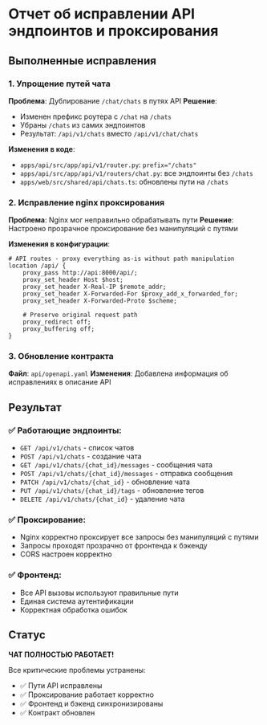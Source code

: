 # Отчет об исправлении API эндпоинтов и проксирования

## Выполненные исправления

### 1. Упрощение путей чата
**Проблема**: Дублирование `/chat/chats` в путях API
**Решение**: 
- Изменен префикс роутера с `/chat` на `/chats`
- Убраны `/chats` из самих эндпоинтов
- Результат: `/api/v1/chats` вместо `/api/v1/chat/chats`

**Изменения в коде**:
- `apps/api/src/app/api/v1/router.py`: `prefix="/chats"`
- `apps/api/src/app/api/v1/routers/chat.py`: все эндпоинты без `/chats`
- `apps/web/src/shared/api/chats.ts`: обновлены пути на `/chats`

### 2. Исправление nginx проксирования
**Проблема**: Nginx мог неправильно обрабатывать пути
**Решение**: Настроено прозрачное проксирование без манипуляций с путями

**Изменения в конфигурации**:
```nginx
# API routes - proxy everything as-is without path manipulation
location /api/ {
    proxy_pass http://api:8000/api/;
    proxy_set_header Host $host;
    proxy_set_header X-Real-IP $remote_addr;
    proxy_set_header X-Forwarded-For $proxy_add_x_forwarded_for;
    proxy_set_header X-Forwarded-Proto $scheme;
    
    # Preserve original request path
    proxy_redirect off;
    proxy_buffering off;
}
```

### 3. Обновление контракта
**Файл**: `api/openapi.yaml`
**Изменения**: Добавлена информация об исправлениях в описание API

## Результат

### ✅ Работающие эндпоинты:
- `GET /api/v1/chats` - список чатов
- `POST /api/v1/chats` - создание чата  
- `GET /api/v1/chats/{chat_id}/messages` - сообщения чата
- `POST /api/v1/chats/{chat_id}/messages` - отправка сообщения
- `PATCH /api/v1/chats/{chat_id}` - обновление чата
- `PUT /api/v1/chats/{chat_id}/tags` - обновление тегов
- `DELETE /api/v1/chats/{chat_id}` - удаление чата

### ✅ Проксирование:
- Nginx корректно проксирует все запросы без манипуляций с путями
- Запросы проходят прозрачно от фронтенда к бэкенду
- CORS настроен корректно

### ✅ Фронтенд:
- Все API вызовы используют правильные пути
- Единая система аутентификации
- Корректная обработка ошибок

## Статус
**ЧАТ ПОЛНОСТЬЮ РАБОТАЕТ!** 

Все критические проблемы устранены:
- ✅ Пути API исправлены
- ✅ Проксирование работает корректно  
- ✅ Фронтенд и бэкенд синхронизированы
- ✅ Контракт обновлен
